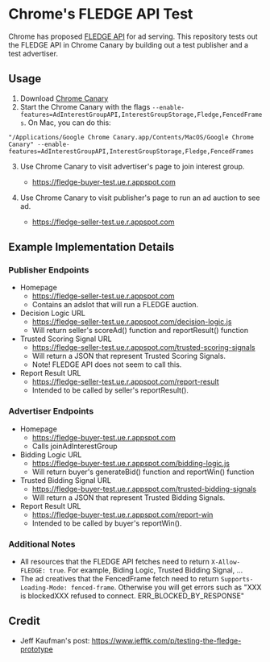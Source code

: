 # Chrome's FLEDGE API Test
Chrome has proposed [FLEDGE API](https://github.com/WICG/turtledove/blob/main/FLEDGE.md) for ad serving. This repository tests out the FLEDGE API in Chrome Canary by building out a test publisher and a test advertiser.

## Usage

1. Download [Chrome Canary](https://www.google.com/chrome/canary/)
2. Start the Chrome Canary with the flags `--enable-features=AdInterestGroupAPI,InterestGroupStorage,Fledge,FencedFrames`. On Mac, you can do this:

```
"/Applications/Google Chrome Canary.app/Contents/MacOS/Google Chrome Canary" --enable-features=AdInterestGroupAPI,InterestGroupStorage,Fledge,FencedFrames
```

3. Use Chrome Canary to visit advertiser's page to join interest group.
    - https://fledge-buyer-test.ue.r.appspot.com

4. Use Chrome Canary to visit publisher's page to run an ad auction to see ad.
    - https://fledge-seller-test.ue.r.appspot.com

## Example Implementation Details
### Publisher Endpoints
- Homepage
    - https://fledge-seller-test.ue.r.appspot.com
    - Contains an adslot that will run a FLEDGE auction.
- Decision Logic URL
    - https://fledge-seller-test.ue.r.appspot.com/decision-logic.js
    - Will return seller's scoreAd() function and reportResult() function
- Trusted Scoring Signal URL
    - https://fledge-seller-test.ue.r.appspot.com/trusted-scoring-signals
    - Will return a JSON that represent Trusted Scoring Signals.
    - Note! FLEDGE API does not seem to call this.
- Report Result URL
    - https://fledge-seller-test.ue.r.appspot.com/report-result
    - Intended to be called by seller's reportResult().

### Advertiser Endpoints
- Homepage
    - https://fledge-buyer-test.ue.r.appspot.com
    - Calls joinAdInterestGroup
- Bidding Logic URL
    - https://fledge-buyer-test.ue.r.appspot.com/bidding-logic.js
    - Will return buyer's generateBid() function and reportWin() function
- Trusted Bidding Signal URL
    - https://fledge-buyer-test.ue.r.appspot.com/trusted-bidding-signals
    - Will return a JSON that represent Trusted Bidding Signals.
- Report Result URL
    - https://fledge-buyer-test.ue.r.appspot.com/report-win
    - Intended to be called by buyer's reportWin().

### Additional Notes
- All resources that the FLEDGE API fetches need to return `X-Allow-FLEDGE: true`. For example, Biding Logic, Trusted Bidding Signal, ...
- The ad creatives that the FencedFrame fetch need to return `Supports-Loading-Mode: fenced-frame`. Otherwise you will get errors such as "XXX is blockedXXX refused to connect. ERR_BLOCKED_BY_RESPONSE"

## Credit
- Jeff Kaufman's post: https://www.jefftk.com/p/testing-the-fledge-prototype
